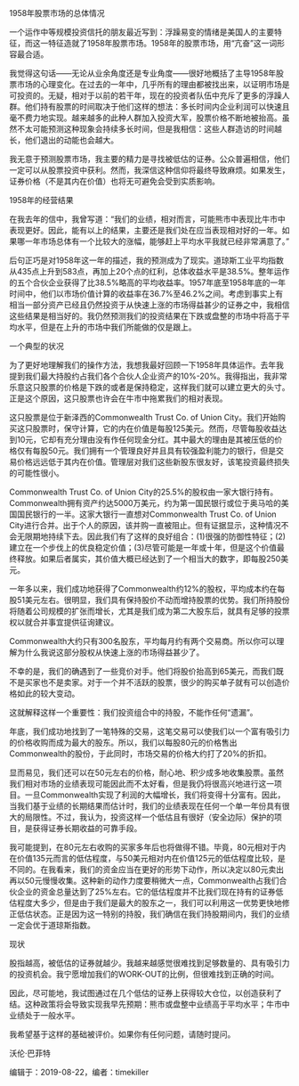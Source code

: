 1958年股票市场的总体情况

一个运作中等规模投资信托的朋友最近写到：浮躁易变的情绪是美国人的主要特征，而这一特征造就了1958年股票市场。1958年的股票市场，用“亢奋”这一词形容最合适。

我觉得这句话——无论从业余角度还是专业角度——很好地概括了主导1958年股票市场的心理变化。在过去的一年中，几乎所有的理由都被找出来，以证明市场是可投资的。无疑，相对于以前的若干年，现在的投资者队伍中充斥了更多的浮躁人群。他们持有股票的时间取决于他们这样的想法：多长时间内企业利润可以快速且毫不费力地实现。越来越多的此种人群加入投资大军，股票价格不断地被抬高。虽然不太可能预测这种现象会持续多长时间，但是我相信：这些人群造访的时间越长，他们退出的动能也会越大。

我无意于预测股票市场，我主要的精力是寻找被低估的证券。公众普遍相信，他们一定可以从股票投资中获利。然而，我深信这种信仰将最终导致麻烦。如果发生，证券价格（不是其内在价值）也将无可避免会受到实质影响。

1958年的经营结果

在我去年的信中，我曾写道：“我们的业绩，相对而言，可能熊市中表现比牛市中表现更好。因此，能有以上的结果，主要还是我们处在应当表现相对好的一年。如果哪一年市场总体有一个比较大的涨幅，能够赶上平均水平我就已经非常满意了。”

后句正巧是对1958年这一年的描述，我的预测成为了现实。道琼斯工业平均指数从435点上升到583点，再加上20个点的红利，总体收益水平是38.5%。整年运作的五个合伙企业获得了比38.5%略高的平均收益率。1957年底至1958年底的一年时间中，他们以市场价值计算的收益率在36.7%至46.2%之间。考虑到事实上有相当一部分资产已经且仍然投资于从快速上涨的市场得益甚少的证券之中，我相信这些结果是相当好的。我仍然预测我们的投资结果在下跌或盘整的市场中将高于平均水平，但是在上升的市场中我们所能做的仅是跟上。

一个典型的状况

为了更好地理解我们的操作方法，我想我最好回顾一下1958年具体运作。去年我提到我们最大持股约占我们各个合伙人企业资产的10%-20%。我得指出，我非常乐意这只股票的价格是下跌的或者是保持稳定，这样我们就可以建立更大的头寸。正是这个原因，这只股票也许会在牛市中拖累我们的相对表现。

这只股票是位于新泽西的Commonwealth Trust Co. of Union City。我们开始购买这只股票时，保守计算，它的内在价值是每股125美元。然而，尽管每股收益达到10元，它却有充分理由没有作任何现金分红。其中最大的理由是其被压低的价格仅有每股50元。我们拥有一个管理良好并且具有较强盈利能力的银行，但是交易价格远远低于其内在价值。管理层对我们这些新股东很友好，该笔投资最终损失的可能性很小。

Commonwealth Trust Co. of Union City的25.5%的股权由一家大银行持有。Commonwealth拥有资产约达5000万美元，约为第一国民银行或位于奥马哈的美国国民银行的一半。这家大银行一直想对Commonwealth Trust Co. of Union City进行合并。出于个人的原因，该并购一直被阻止。但有证据显示，这种情况不会无限期地持续下去。因此我们有了这样的良好组合：(1)很强的防御性特征；(2)建立在一个步伐上的优良稳定价值；(3)尽管可能是一年或十年，但是这个价值最终释放。如果后者属实，其价值大概已经达到了一个相当大的数字，即每股250美元。

一年多以来，我们成功地获得了Commonwealth约12%的股权，平均成本约在每股51美元左右。很明显，我们具有保持股价不动而增持股票的优势。我们所持股份将随着公司规模的扩张而增长，尤其是我们成为第二大股东后，就具有足够的投票权以就合并事宜提供征询建议。

Commonwealth大约只有300名股东，平均每月约有两个交易商。所以你可以理解为什么我说这部分股权从快速上涨的市场得益甚少了。

不幸的是，我们的确遇到了一些竞价对手。他们将股价抬高到65美元，而我们既不是买家也不是卖家。对于一个并不活跃的股票，很少的购买单子就有可以创造价格如此的较大变动。

这就解释这样一个重要性：我们投资组合中的持股，不能作任何“遗漏”。

年底，我们成功地找到了一笔特殊的交易，这笔交易可以使我们以一个富有吸引力的价格收购而成为最大的股东。所以，我们以每股80元的价格售出Commonwealth的股份，于此同时，市场交易的价格大约打了20%的折扣。

显而易见，我们还可以在50元左右的价格，耐心地、积少成多地收集股票。虽然我们相对市场的业绩表现可能因此而不太好看，但是我仍将很高兴地进行这一项目。一旦Commonwealth实现了利润的大幅增长，我们将变得十分富有。因此，当我们基于业绩的长期结果而估计时，我们的业绩表现在任何一个单一年份具有很大的局限性。不过，我认为，投资这样一个低估且有很好（安全边际）保护的项目，是获得证券长期收益的可靠手段。

我可能提到，在80元左右收购的买家多年后也将做得不错。毕竟，80元相对于内在价值135元而言的低估程度，与50美元相对内在价值125元的低估程度比较，是不同的。在我看来，我们的资金应当在更好的形势下动作，所以决定以80元卖出再以50元慢慢收集。这种新的动作力度要稍微大一点，Commonwealth占我们合伙企业的资金总量达到了25%左右。它的低估程度并不比我们现在持有的证券低估程度大多少，但是由于我们是最大的股东之一，我们可以利用这一优势更快地修正低估状态。正是因为这一特别的持股，我们确信在我们持股期间内，我们的业绩一定会优于道琼斯指数。

现状

股指越高，被低估的证券就越少。我越来越感觉很难找到足够数量的、具有吸引力的投资机会。我宁愿增加我们的WORK-OUT的比例，但很难找到正确的时间。

因此，尽可能地，我试图通过在几个低估的证券上获得较大仓位，以创造获利了结。这种政策将会导致实现我早先预期：熊市或盘整中业绩高于平均水平；牛市中业绩处于一般水平。

我希望基于这样的基础被评价。如果你有任何问题，请随时提问。

沃伦·巴菲特




编辑于：2019-08-22，编者：timekiller

